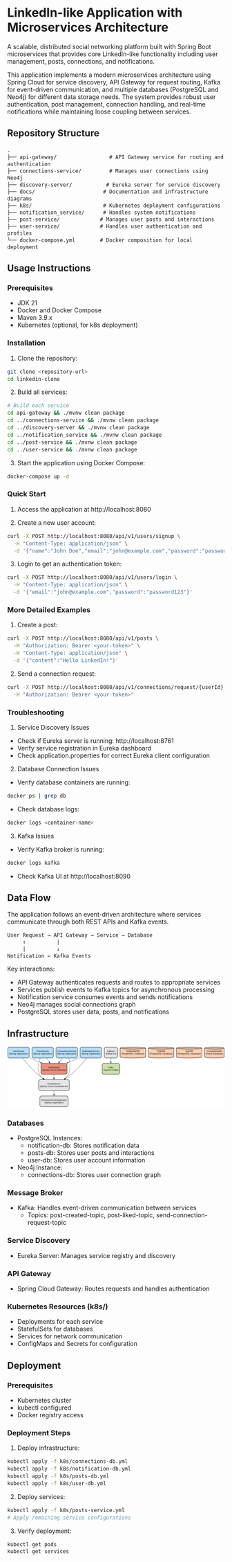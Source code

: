 # LinkedIn-like Application with Microservices Architecture

A scalable, distributed social networking platform built with Spring Boot microservices that provides core LinkedIn-like functionality including user management, posts, connections, and notifications.

This application implements a modern microservices architecture using Spring Cloud for service discovery, API Gateway for request routing, Kafka for event-driven communication, and multiple databases (PostgreSQL and Neo4j) for different data storage needs. The system provides robust user authentication, post management, connection handling, and real-time notifications while maintaining loose coupling between services.

## Repository Structure
```
.
├── api-gateway/                 # API Gateway service for routing and authentication
├── connections-service/         # Manages user connections using Neo4j
├── discovery-server/           # Eureka server for service discovery
├── docs/                      # Documentation and infrastructure diagrams
├── k8s/                       # Kubernetes deployment configurations
├── notification_service/      # Handles system notifications
├── post-service/             # Manages user posts and interactions
├── user-service/             # Handles user authentication and profiles
└── docker-compose.yml        # Docker composition for local deployment
```

## Usage Instructions
### Prerequisites
- JDK 21
- Docker and Docker Compose
- Maven 3.9.x
- Kubernetes (optional, for k8s deployment)

### Installation

1. Clone the repository:
```bash
git clone <repository-url>
cd linkedin-clone
```

2. Build all services:
```bash
# Build each service
cd api-gateway && ./mvnw clean package
cd ../connections-service && ./mvnw clean package
cd ../discovery-server && ./mvnw clean package
cd ../notification_service && ./mvnw clean package
cd ../post-service && ./mvnw clean package
cd ../user-service && ./mvnw clean package
```

3. Start the application using Docker Compose:
```bash
docker-compose up -d
```

### Quick Start
1. Access the application at http://localhost:8080

2. Create a new user account:
```bash
curl -X POST http://localhost:8080/api/v1/users/signup \
  -H "Content-Type: application/json" \
  -d '{"name":"John Doe","email":"john@example.com","password":"password123"}'
```

3. Login to get an authentication token:
```bash
curl -X POST http://localhost:8080/api/v1/users/login \
  -H "Content-Type: application/json" \
  -d '{"email":"john@example.com","password":"password123"}'
```

### More Detailed Examples

1. Create a post:
```bash
curl -X POST http://localhost:8080/api/v1/posts \
  -H "Authorization: Bearer <your-token>" \
  -H "Content-Type: application/json" \
  -d '{"content":"Hello LinkedIn!"}'
```

2. Send a connection request:
```bash
curl -X POST http://localhost:8080/api/v1/connections/request/{userId} \
  -H "Authorization: Bearer <your-token>"
```

### Troubleshooting

1. Service Discovery Issues
- Check if Eureka server is running: http://localhost:8761
- Verify service registration in Eureka dashboard
- Check application.properties for correct Eureka client configuration

2. Database Connection Issues
- Verify database containers are running:
```bash
docker ps | grep db
```
- Check database logs:
```bash
docker logs <container-name>
```

3. Kafka Issues
- Verify Kafka broker is running:
```bash
docker logs kafka
```
- Check Kafka UI at http://localhost:8090

## Data Flow
The application follows an event-driven architecture where services communicate through both REST APIs and Kafka events.

```ascii
User Request → API Gateway → Service → Database
     ↑          |
     |          ↓
Notification ← Kafka Events
```

Key interactions:
- API Gateway authenticates requests and routes to appropriate services
- Services publish events to Kafka topics for asynchronous processing
- Notification service consumes events and sends notifications
- Neo4j manages social connections graph
- PostgreSQL stores user data, posts, and notifications

## Infrastructure

![Infrastructure diagram](./docs/infra.svg)

### Databases
- PostgreSQL Instances:
  - notification-db: Stores notification data
  - posts-db: Stores user posts and interactions
  - user-db: Stores user account information
- Neo4j Instance:
  - connections-db: Stores user connection graph

### Message Broker
- Kafka: Handles event-driven communication between services
  - Topics: post-created-topic, post-liked-topic, send-connection-request-topic

### Service Discovery
- Eureka Server: Manages service registry and discovery

### API Gateway
- Spring Cloud Gateway: Routes requests and handles authentication

### Kubernetes Resources (k8s/)
- Deployments for each service
- StatefulSets for databases
- Services for network communication
- ConfigMaps and Secrets for configuration

## Deployment

### Prerequisites
- Kubernetes cluster
- kubectl configured
- Docker registry access

### Deployment Steps
1. Deploy infrastructure:
```bash
kubectl apply -f k8s/connections-db.yml
kubectl apply -f k8s/notification-db.yml
kubectl apply -f k8s/posts-db.yml
kubectl apply -f k8s/user-db.yml
```

2. Deploy services:
```bash
kubectl apply -f k8s/posts-service.yml
# Apply remaining service configurations
```

3. Verify deployment:
```bash
kubectl get pods
kubectl get services
```